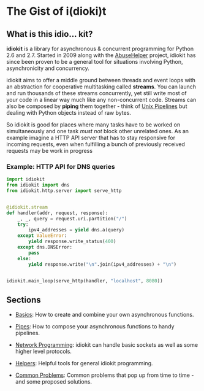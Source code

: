 # The Gist of i(dioki)t


## What is this idio... kit?

**idiokit** is a library for asynchronous & concurrent programming for Python 2.6 and 2.7. Started in 2009 along with the [AbuseHelper](https://github.com/abusesa/abusehelper) project, idiokit has since been proven to be a general tool for situations involving Python, asynchronicity and concurrency.

idiokit aims to offer a middle ground between threads and event loops with an abstraction for cooperative multitasking called **streams**. You can launch and run thousands of these streams concurrently, yet still write most of your code in a linear way much like any non-concurrent code. Streams can also be composed by **piping** them together - think of [Unix Pipelines](https%3A//en.wikipedia.org/wiki/Pipeline_%28Unix%29) but dealing with Python objects instead of raw bytes.

So idiokit is good for places where many tasks have to be worked on simultaneously and one task *must not* block other unrelated ones. As an example imagine a HTTP API server that has to stay responsive for incoming requests, even when fulfilling a bunch of previously received requests may be work in progress

### Example: HTTP API for DNS queries

```python
import idiokit
from idiokit import dns
from idiokit.http.server import serve_http


@idiokit.stream
def handler(addr, request, response):
    _, _, query = request.uri.partition("/")
    try:
        ipv4_addresses = yield dns.a(query)
    except ValueError:
        yield response.write_status(400)
    except dns.DNSError:
        pass
    else:
        yield response.write("\n".join(ipv4_addresses) + "\n")


idiokit.main_loop(serve_http(handler, "localhost", 8080))
```


## Sections

 * [Basics](./Basics.md): How to create and combine your own asynchronous functions.

 * [Pipes](./Pipes.md): How to compose your asynchronous functions to handy pipelines.

 * [Network Programming](./Network.md): idiokit can handle basic sockets as well as some higher level protocols.

 * [Helpers](./Helpers.md): Helpful tools for general idiokit programming.

 * [Common Problems](./Problems.md): Common problems that pop up from time to time - and some proposed solutions.

